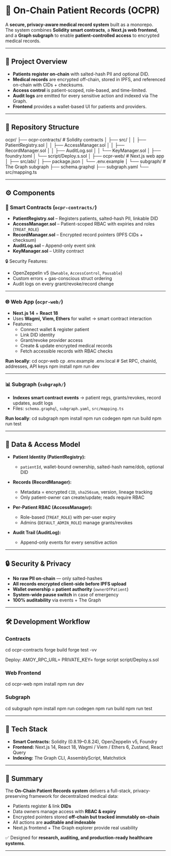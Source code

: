 # 🏥 On-Chain Patient Records (OCPR)

A **secure, privacy-aware medical record system** built as a monorepo.  
The system combines **Solidity smart contracts**, a **Next.js web frontend**, and a **Graph subgraph** to enable **patient-controlled access** to encrypted medical records.

---

## 🚀 Project Overview

- **Patients register on-chain** with salted-hash PII and optional DID.
- **Medical records** are encrypted off-chain, stored in IPFS, and referenced on-chain with CIDs + checksums.
- **Access control** is patient-scoped, role-based, and time-limited.
- **Audit logs** are emitted for every sensitive action and indexed via The Graph.
- **Frontend** provides a wallet-based UI for patients and providers.

---

## 📂 Repository Structure

ocpr/
├── ocpr-contracts/ # Solidity contracts
│ ├── src/
│ │ ├── PatientRegistry.sol
│ │ ├── AccessManager.sol
│ │ ├── RecordManager.sol
│ │ ├── AuditLog.sol
│ │ └── KeyManager.sol
│ ├── foundry.toml
│ └── script/Deploy.s.sol
│
├── ocpr-web/ # Next.js web app
│ ├── src/abi/
│ ├── package.json
│ └── .env.example
│
└── subgraph/ # The Graph subgraph
├── schema.graphql
├── subgraph.yaml
└── src/mapping.ts

---

## ⚙️ Components

### 📝 Smart Contracts (`ocpr-contracts/`)
- **PatientRegistry.sol** – Registers patients, salted-hash PII, linkable DID
- **AccessManager.sol** – Patient-scoped RBAC with expiries and roles (`TREAT_ROLE`)
- **RecordManager.sol** – Encrypted record pointers (IPFS CIDs + checksum)
- **AuditLog.sol** – Append-only event sink
- **KeyManager.sol** – Utility contract

🔒 Security Features:
- OpenZeppelin v5 (`Ownable`, `AccessControl`, `Pausable`)
- Custom errors + gas-conscious struct ordering
- Audit logs on every grant/revoke/record change

---

### 🌐 Web App (`ocpr-web/`)
- **Next.js 14** + **React 18**
- Uses **Wagmi, Viem, Ethers** for wallet → smart contract interaction
- Features:
  - Connect wallet & register patient
  - Link DID identity
  - Grant/revoke provider access
  - Create & update encrypted medical records
  - Fetch accessible records with RBAC checks

**Run locally**:
 cd ocpr-web
 cp .env.example .env.local # Set RPC, chainId, addresses, API keys
 npm install
 npm run dev

---

### 📊 Subgraph (`subgraph/`)
- **Indexes smart contract events** → patient regs, grants/revokes, record updates, audit logs
- Files: `schema.graphql`, `subgraph.yaml`, `src/mapping.ts`

**Run locally**:
cd subgraph
npm install
npm run codegen
npm run build
npm run test

---

## 🔑 Data & Access Model

- **Patient Identity (PatientRegistry):**
  - `patientId`, wallet-bound ownership, salted-hash name/dob, optional DID

- **Records (RecordManager):**
  - Metadata = encrypted `CID`, `sha256sum`, version, lineage tracking  
  - Only patient-owner can create/update; reads require RBAC

- **Per-Patient RBAC (AccessManager):**
  - Role-based (`TREAT_ROLE`) with per-user expiry
  - Admins (`DEFAULT_ADMIN_ROLE`) manage grants/revokes

- **Audit Trail (AuditLog):**
  - Append-only events for every sensitive action

---

## 🔒 Security & Privacy

- **No raw PII on-chain** — only salted-hashes  
- **All records encrypted client-side before IPFS upload**  
- **Wallet ownership = patient authority** (`ownerOfPatient`)  
- **System-wide pause switch** in case of emergency  
- **100% auditability** via events + The Graph  

---

## 🛠️ Development Workflow

### Contracts
cd ocpr-contracts
forge build
forge test -vv

Deploy:
AMOY_RPC_URL=<rpc-url> PRIVATE_KEY=<your-key> forge script script/Deploy.s.sol

### Web Frontend
cd ocpr-web
npm install
npm run dev

### Subgraph
cd subgraph
npm install
npm run codegen
npm run build
npm run test

---

## 🧰 Tech Stack

- **Smart Contracts:** Solidity (0.8.19–0.8.24), OpenZeppelin v5, Foundry  
- **Frontend:** Next.js 14, React 18, Wagmi / Viem / Ethers 6, Zustand, React Query  
- **Indexing:** The Graph CLI, AssemblyScript, Matchstick  

---

## 📝 Summary

The **On-Chain Patient Records system** delivers a full-stack, privacy-preserving framework for decentralized medical data:

- Patients register & link **DIDs**  
- Data owners manage access with **RBAC & expiry**  
- Encrypted pointers stored **off-chain but tracked immutably on-chain**  
- All actions are **auditable and indexable**  
- Next.js frontend + The Graph explorer provide real usability  

✅ Designed for **research, auditing, and production-ready healthcare systems**.


---

